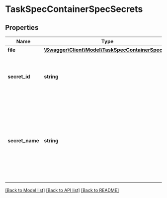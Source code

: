 # TaskSpecContainerSpecSecrets

## Properties
Name | Type | Description | Notes
------------ | ------------- | ------------- | -------------
**file** | [**\Swagger\Client\Model\TaskSpecContainerSpecFile**](TaskSpecContainerSpecFile.md) |  | [optional] 
**secret_id** | **string** | SecretID represents the ID of the specific secret that we&#39;re referencing. | [optional] 
**secret_name** | **string** | SecretName is the name of the secret that this references, but this is just provided for lookup/display purposes. The secret in the reference will be identified by its ID. | [optional] 

[[Back to Model list]](../README.md#documentation-for-models) [[Back to API list]](../README.md#documentation-for-api-endpoints) [[Back to README]](../README.md)



